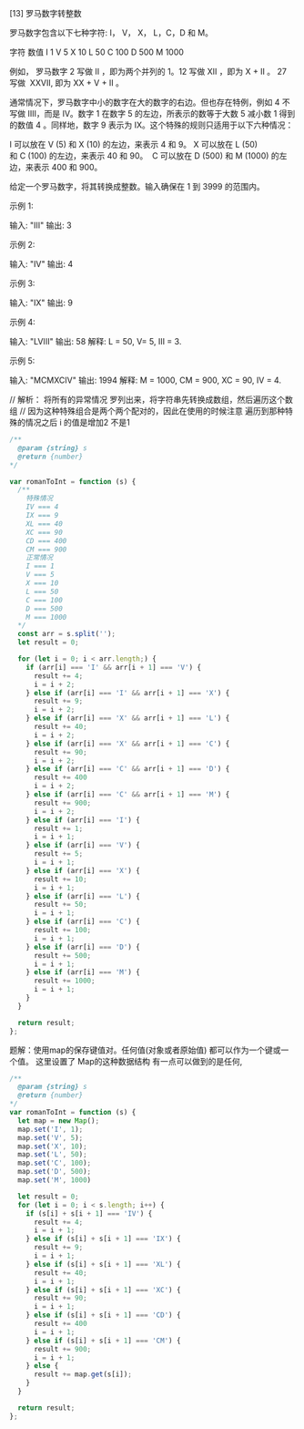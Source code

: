    [13] 罗马数字转整数

  罗马数字包含以下七种字符: I， V， X， L，C，D 和 M。
  
  字符          数值
  I             1
  V             5
  X             10
  L             50
  C             100
  D             500
  M             1000
  
  例如， 罗马数字 2 写做 II ，即为两个并列的 1。12 写做 XII ，即为 X + II 。 27 写做  XXVII, 即为 XX + V +
  II 。
  
  通常情况下，罗马数字中小的数字在大的数字的右边。但也存在特例，例如 4 不写做 IIII，而是 IV。数字 1 在数字 5 的左边，所表示的数等于大数
  5 减小数 1 得到的数值 4 。同样地，数字 9 表示为 IX。这个特殊的规则只适用于以下六种情况：
  
  
  I 可以放在 V (5) 和 X (10) 的左边，来表示 4 和 9。
  X 可以放在 L (50) 和 C (100) 的左边，来表示 40 和 90。 
  C 可以放在 D (500) 和 M (1000) 的左边，来表示 400 和 900。
  
  
  给定一个罗马数字，将其转换成整数。输入确保在 1 到 3999 的范围内。
  
  示例 1:
  
  输入: "III"
  输出: 3
  
  示例 2:
  
  输入: "IV"
  输出: 4
  
  示例 3:
  
  输入: "IX"
  输出: 9
  
  示例 4:
  
  输入: "LVIII"
  输出: 58
  解释: L = 50, V= 5, III = 3.
  
  
  示例 5:
  
  输入: "MCMXCIV"
  输出: 1994
  解释: M = 1000, CM = 900, XC = 90, IV = 4.
  

// 解析： 将所有的异常情况 罗列出来，将字符串先转换成数组，然后遍历这个数组
// 因为这种特殊组合是两个两个配对的，因此在使用的时候注意 遍历到那种特殊的情况之后  i 的值是增加2 不是1


```js
/**
  @param {string} s
  @return {number}
*/

var romanToInt = function (s) {
  /**
    特殊情况
    IV === 4
    IX === 9
    XL === 40
    XC === 90
    CD === 400
    CM === 900
    正常情况
    I === 1
    V === 5
    X === 10
    L === 50
    C === 100
    D === 500
    M === 1000
  */
  const arr = s.split('');
  let result = 0;

  for (let i = 0; i < arr.length;) {
    if (arr[i] === 'I' && arr[i + 1] === 'V') {
      result += 4;
      i = i + 2;
    } else if (arr[i] === 'I' && arr[i + 1] === 'X') {
      result += 9;
      i = i + 2;
    } else if (arr[i] === 'X' && arr[i + 1] === 'L') {
      result += 40;
      i = i + 2;
    } else if (arr[i] === 'X' && arr[i + 1] === 'C') {
      result += 90;
      i = i + 2;
    } else if (arr[i] === 'C' && arr[i + 1] === 'D') {
      result += 400
      i = i + 2;
    } else if (arr[i] === 'C' && arr[i + 1] === 'M') {
      result += 900;
      i = i + 2;
    } else if (arr[i] === 'I') {
      result += 1;
      i = i + 1;
    } else if (arr[i] === 'V') {
      result += 5;
      i = i + 1;
    } else if (arr[i] === 'X') {
      result += 10;
      i = i + 1;
    } else if (arr[i] === 'L') {
      result += 50;
      i = i + 1;
    } else if (arr[i] === 'C') {
      result += 100;
      i = i + 1;
    } else if (arr[i] === 'D') {
      result += 500;
      i = i + 1;
    } else if (arr[i] === 'M') {
      result += 1000;
      i = i + 1;
    }
  }

  return result;
};
```

题解：使用map的保存键值对。任何值(对象或者原始值) 都可以作为一个键或一个值。
这里设置了 Map的这种数据结构 有一点可以做到的是任何, 

```js
/**
  @param {string} s
  @return {number}
*/
var romanToInt = function (s) {
  let map = new Map();
  map.set('I', 1);
  map.set('V', 5);
  map.set('X', 10);
  map.set('L', 50);
  map.set('C', 100);
  map.set('D', 500);
  map.set('M', 1000)

  let result = 0;
  for (let i = 0; i < s.length; i++) {
    if (s[i] + s[i + 1] === 'IV') {
      result += 4;
      i = i + 1;
    } else if (s[i] + s[i + 1] === 'IX') {
      result += 9;
      i = i + 1;
    } else if (s[i] + s[i + 1] === 'XL') {
      result += 40;
      i = i + 1;
    } else if (s[i] + s[i + 1] === 'XC') {
      result += 90;
      i = i + 1;
    } else if (s[i] + s[i + 1] === 'CD') {
      result += 400
      i = i + 1;
    } else if (s[i] + s[i + 1] === 'CM') {
      result += 900;
      i = i + 1;
    } else {
      result += map.get(s[i]);
    }
  }

  return result;
};
```
